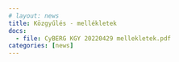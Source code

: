 ```yaml
---
# layout: news
title: Közgyűlés - mellékletek
docs:
  - file: CyBERG KGY 20220429 mellekletek.pdf
categories: [news]
---
```


